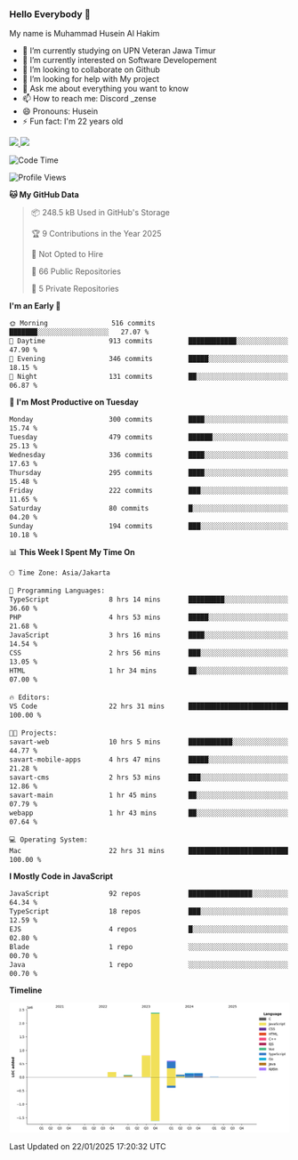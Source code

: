 ### Hello Everybody 👋

My name is Muhammad Husein Al Hakim

- 🔭 I’m currently studying on UPN Veteran Jawa Timur
- 🌱 I’m currently interested on Software Developement
- 👯 I’m looking to collaborate on Github
- 🤔 I’m looking for help with My project
- 💬 Ask me about everything you want to know
- 📫 How to reach me: Discord _zense
- 😄 Pronouns: Husein
- ⚡ Fun fact: I'm 22 years old

<p align="left">
<a href="https://github.com/huseinhq">
  <img height="180em" src="https://github-readme-stats-eight-theta.vercel.app/api?username=huseinhq&show_icons=true&theme=algolia&include_all_commits=true&count_private=true"/>
  <img height="180em" src="https://github-readme-stats-eight-theta.vercel.app/api/top-langs/?username=huseinhq&layout=compact&langs_count=8&theme=algolia"/>
</a>
</p>

<!--START_SECTION:waka-->
![Code Time](http://img.shields.io/badge/Code%20Time-1%2C777%20hrs%2033%20mins-blue)

![Profile Views](http://img.shields.io/badge/Profile%20Views-0-blue)

**🐱 My GitHub Data** 

> 📦 248.5 kB Used in GitHub's Storage 
 > 
> 🏆 9 Contributions in the Year 2025
 > 
> 🚫 Not Opted to Hire
 > 
> 📜 66 Public Repositories 
 > 
> 🔑 5 Private Repositories 
 > 
**I'm an Early 🐤** 

```text
🌞 Morning                516 commits         ███████░░░░░░░░░░░░░░░░░░   27.07 % 
🌆 Daytime                913 commits         ████████████░░░░░░░░░░░░░   47.90 % 
🌃 Evening                346 commits         █████░░░░░░░░░░░░░░░░░░░░   18.15 % 
🌙 Night                  131 commits         ██░░░░░░░░░░░░░░░░░░░░░░░   06.87 % 
```
📅 **I'm Most Productive on Tuesday** 

```text
Monday                   300 commits         ████░░░░░░░░░░░░░░░░░░░░░   15.74 % 
Tuesday                  479 commits         ██████░░░░░░░░░░░░░░░░░░░   25.13 % 
Wednesday                336 commits         ████░░░░░░░░░░░░░░░░░░░░░   17.63 % 
Thursday                 295 commits         ████░░░░░░░░░░░░░░░░░░░░░   15.48 % 
Friday                   222 commits         ███░░░░░░░░░░░░░░░░░░░░░░   11.65 % 
Saturday                 80 commits          █░░░░░░░░░░░░░░░░░░░░░░░░   04.20 % 
Sunday                   194 commits         ███░░░░░░░░░░░░░░░░░░░░░░   10.18 % 
```


📊 **This Week I Spent My Time On** 

```text
🕑︎ Time Zone: Asia/Jakarta

💬 Programming Languages: 
TypeScript               8 hrs 14 mins       █████████░░░░░░░░░░░░░░░░   36.60 % 
PHP                      4 hrs 53 mins       █████░░░░░░░░░░░░░░░░░░░░   21.68 % 
JavaScript               3 hrs 16 mins       ████░░░░░░░░░░░░░░░░░░░░░   14.54 % 
CSS                      2 hrs 56 mins       ███░░░░░░░░░░░░░░░░░░░░░░   13.05 % 
HTML                     1 hr 34 mins        ██░░░░░░░░░░░░░░░░░░░░░░░   07.00 % 

🔥 Editors: 
VS Code                  22 hrs 31 mins      █████████████████████████   100.00 % 

🐱‍💻 Projects: 
savart-web               10 hrs 5 mins       ███████████░░░░░░░░░░░░░░   44.77 % 
savart-mobile-apps       4 hrs 47 mins       █████░░░░░░░░░░░░░░░░░░░░   21.28 % 
savart-cms               2 hrs 53 mins       ███░░░░░░░░░░░░░░░░░░░░░░   12.86 % 
savart-main              1 hr 45 mins        ██░░░░░░░░░░░░░░░░░░░░░░░   07.79 % 
webapp                   1 hr 43 mins        ██░░░░░░░░░░░░░░░░░░░░░░░   07.64 % 

💻 Operating System: 
Mac                      22 hrs 31 mins      █████████████████████████   100.00 % 
```

**I Mostly Code in JavaScript** 

```text
JavaScript               92 repos            ████████████████░░░░░░░░░   64.34 % 
TypeScript               18 repos            ███░░░░░░░░░░░░░░░░░░░░░░   12.59 % 
EJS                      4 repos             █░░░░░░░░░░░░░░░░░░░░░░░░   02.80 % 
Blade                    1 repo              ░░░░░░░░░░░░░░░░░░░░░░░░░   00.70 % 
Java                     1 repo              ░░░░░░░░░░░░░░░░░░░░░░░░░   00.70 % 
```



**Timeline**

![Lines of Code chart](https://raw.githubusercontent.com/HuseinHQ/HuseinHQ/main/assets/bar_graph.png)


 Last Updated on 22/01/2025 17:20:32 UTC
<!--END_SECTION:waka-->
